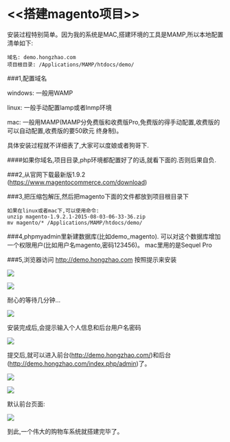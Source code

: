 # <<搭建magento项目>>

安装过程特别简单。因为我的系统是MAC,搭建环境的工具是MAMP,所以本地配置清单如下:

```
域名: demo.hongzhao.com
项目根目录: /Applications/MAMP/htdocs/demo/
```
###1,配置域名

windows: 一般用WAMP

linux: 一般手动配置lamp或者lnmp环境

mac: 一般用MAMP(MAMP分免费版和收费版Pro,免费版的得手动配置,收费版的可以自动配置,收费版的要50欧元 终身制)。

具体安装过程就不详细表了,大家可以度娘或者狗哥下.

####如果你域名,项目目录,php环境都配置好了的话,就看下面的.否则后果自负.

###2,从官网下载最新版1.9.2 (https://www.magentocommerce.com/download)

###3,把压缩包解压,然后把magento下面的文件都放到项目根目录下

```
如果在linux或者mac下,可以使用命令:
unzip magento-1.9.2.1-2015-08-03-06-33-36.zip
mv magento/* /Applications/MAMP/htdocs/demo/
```
###4,phpmyadmin里新建数据库(比如demo_magento).
可以对这个数据库增加一个权限用户(比如用户名magento,密码123456)。
mac里用的是Sequel Pro

###5,浏览器访问 http://demo.hongzhao.com
按照提示来安装

![](https://raw.githubusercontent.com/zouhongzhao/magento-lessons/master/基础教程/lesson1/install-1.png)

![](https://raw.githubusercontent.com/zouhongzhao/magento-lessons/tree/master/基础教程/lesson1/install-2.png)

耐心的等待几分钟...

![](https://raw.githubusercontent.com/zouhongzhao/magento-lessons/tree/master/基础教程/lesson1/install-3.png)

安装完成后,会提示输入个人信息和后台用户名密码

![](https://raw.githubusercontent.com/zouhongzhao/magento-lessons/tree/master/基础教程/lesson1/install-4.png)

提交后,就可以进入前台(http://demo.hongzhao.com/)和后台(http://demo.hongzhao.com/index.php/admin)了。

![](https://raw.githubusercontent.com/zouhongzhao/magento-lessons/tree/master/基础教程/lesson1/install-5.png)

![](https://raw.githubusercontent.com/zouhongzhao/magento-lessons/tree/master/基础教程/lesson1/install-6.png)

默认前台页面:

![](https://raw.githubusercontent.com/zouhongzhao/magento-lessons/tree/master/基础教程/lesson1/install-7.png)

到此,一个伟大的购物车系统就搭建完毕了。
